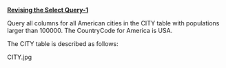 **[Revising the Select Query-1](https://www.hackerrank.com/challenges/revising-the-select-query)**

Query all columns for all American cities in the CITY table with populations larger than 100000. The CountryCode for America is USA.

The CITY table is described as follows:

CITY.jpg
